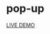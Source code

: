 # pop-up
[LIVE DEMO](https://raw.githack.com/patsicko/pop-up/4dd02d2ec8c485a2cbaaa4ca59aa9271e8f5281b/index.html)
